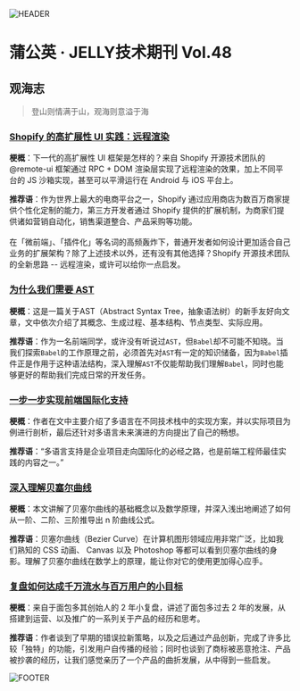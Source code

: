 ![HEADER](https://img11.360buyimg.com/ling/jfs/t1/163966/27/26703/218201/61ee6e68Eceee731e/b56e620a9e320255.jpg)

# 蒲公英 · JELLY技术期刊 Vol.48

## 观海志

> 登山则情满于山，观海则意溢于海

### [Shopify 的高扩展性 UI 实践：远程渲染](http://3.cn/105R-XPzM)



**梗概**：下一代的高扩展性 UI 框架是怎样的？来自 Shopify 开源技术团队的 @remote-ui 框架通过 RPC + DOM 渲染层实现了远程渲染的效果，加上不同平台的 JS 沙箱实现，甚至可以平滑运行在 Android 与 iOS 平台上。



**推荐语**：作为世界上最大的电商平台之一，Shopify 通过应用商店为数百万商家提供个性化定制的能力，第三方开发者通过 Shopify 提供的扩展机制，为商家们提供诸如营销自动化，销售渠道整合、产品采购等功能。\
\
在「微前端」、「插件化」等名词的高频轰炸下，普通开发者如何设计更加适合自己业务的扩展架构？除了上述技术以外，还有没有其他选择？Shopify 开源技术团队的全新思路 -- 远程渲染，或许可以给你一点启发。

### [为什么我们需要 AST](http://3.cn/105-RY06P)



**梗概**：这是一篇关于AST（Abstract Syntax Tree，抽象语法树）的新手友好向文章，文中依次介绍了其概念、生成过程、基本结构、节点类型、实际应用。



**推荐语**：作为一名前端同学，或许没有听说过`AST`，但`Babel`却不可能不知晓。当我们探索`Babel`的工作原理之前，必须首先对`AST`有一定的知识储备，因为`Babel`插件正是作用于这种语法结构，深入理解`AST`不仅能帮助我们理解`Babel`，同时也能够更好的帮助我们完成日常的开发任务。

### [一步一步实现前端国际化支持](http://3.cn/105RXM-uq)



**梗概**：作者在文中主要介绍了多语言在不同技术栈中的实现方案，并以实际项目为例进行剖析，最后还针对多语言未来演进的方向提出了自己的畅想。



**推荐语**：“多语言支持是企业项目走向国际化的必经之路，也是前端工程师最佳实践的内容之一。”

### [深入理解贝塞尔曲线](http://3.cn/-105RXPPk)



**梗概**：本文讲解了贝塞尔曲线的基础概念以及数学原理，并深入浅出地阐述了如何从一阶、二阶、三阶推导出 n 阶曲线公式。



**推荐语**：贝塞尔曲线（Bezier Curve）在计算机图形领域应用非常广泛，比如我们熟知的 CSS 动画、 Canvas 以及 Photoshop 等都可以看到贝塞尔曲线的身影。理解了贝塞尔曲线在数学上的原理，能让你对它的使用更加得心应手。

### [复盘如何达成千万流水与百万用户的小目标](http://3.cn/105R-XZy3)



**梗概**：来自于面包多其创始人的 2 年小复盘，讲述了面包多过去 2 年的发展，从搭建到运营、以及推广的一系列关于产品的经历和思考。



**推荐语**：作者谈到了早期的错误拉新策略，以及之后通过产品创新，完成了许多比较「独特」的功能，引发用户自传播的经验；同时也谈到了商标被恶意抢注、产品被抄袭的经历，让我们感觉亲历了一个产品的曲折发展，从中得到一些启发。

![FOOTER](https://img11.360buyimg.com/ling/jfs/t1/156651/28/14271/309634/60463f91E7afc1e75/aaf38867ca4f1514.jpg)